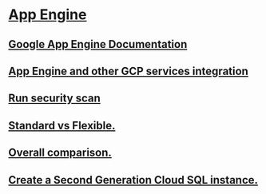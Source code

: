 #  [App Engine](https://szkolachmury.pl/google-cloud-platform-droga-architekta/tydzien-8-app-engine/app-engine-deep-dive-standard-flexible/)

## [Google App Engine Documentation](https://cloud.google.com/appengine/docs/)

## [App Engine and other GCP services integration](https://szkolachmury.pl/google-cloud-platform-droga-architekta/tydzien-8-app-engine/app-engine-and-other-gcp-services-integration/)

## [Run security scan](https://cloud.google.com/security-scanner/docs/quickstart)

## [Standard vs Flexible.](https://cloud.google.com/appengine/docs/the-appengine-environments)

## [Overall comparison.](https://medium.com/@venkat86.careers/how-to-choose-app-engine-environment-standard-flexible-9f4c26a723b0)

## [Create a Second Generation Cloud SQL instance.](https://cloud.google.com/sql/docs/mysql/create-instance)